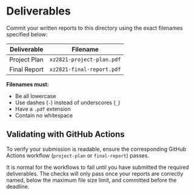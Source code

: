 # Deliverables

Commit your written reports to this directory using the exact filenames specified below:

| Deliverable     | Filename                          |
|-----------------|-----------------------------------|
| Project Plan    | `xz2821-project-plan.pdf`     |
| Final Report    | `xz2821-final-report.pdf`     |

**Filenames must:**
- Be all lowercase  
- Use dashes (`-`) instead of underscores (`_`)  
- Have a `.pdf` extension  
- Contain no whitespace

## Validating with GitHub Actions

To verify your submission is readable, ensure the corresponding GitHub Actions workflow (`project-plan` or `final-report`) passes.

It is normal for the workflows to fail until you have submitted the required deliverables. The checks will only pass once your reports are correctly named, below the maximum file size limit, and committed before the deadline.
